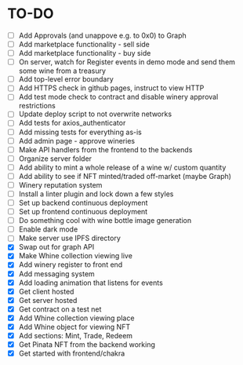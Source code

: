 # TO-DO
- [ ] Add Approvals (and unappove e.g. to 0x0) to Graph
- [ ] Add marketplace functionality - sell side
- [ ] Add marketplace functionality - buy side
- [ ] On server, watch for Register events in demo mode and send them some wine from a treasury
- [ ] Add top-level error boundary
- [ ] Add HTTPS check in github pages, instruct to view HTTP
- [ ] Add test mode check to contract and disable winery approval restrictions
- [ ] Update deploy script to not overwrite networks
- [ ] Add tests for axios\_authenticator
- [ ] Add missing tests for everything as-is
- [ ] Add admin page - approve wineries
- [ ] Make API handlers from the frontend to the backends
- [ ] Organize server folder
- [ ] Add ability to mint a whole release of a wine w/ custom quantity
- [ ] Add ability to see if NFT minted/traded off-market (maybe Graph)
- [ ] Winery reputation system
- [ ] Install a linter plugin and lock down a few styles
- [ ] Set up backend continuous deployment
- [ ] Set up frontend continuous deployment
- [ ] Do something cool with wine bottle image generation
- [ ] Enable dark mode
- [ ] Make server use IPFS directory
- [x] Swap out for graph API
- [x] Make Whine collection viewing live
- [x] Add winery register to front end
- [x] Add messaging system
- [x] Add loading animation that listens for events
- [x] Get client hosted
- [x] Get server hosted
- [x] Get contract on a test net
- [x] Add Whine collection viewing place
- [x] Add Whine object for viewing NFT
- [x] Add sections: Mint, Trade, Redeem
- [x] Get Pinata NFT from the backend working
- [x] Get started with frontend/chakra
